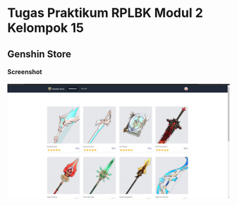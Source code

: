 # Tugas Praktikum RPLBK Modul 2 Kelompok 15

## Genshin Store

#### Screenshot

![alt text](https://github.com/VyscoZyza/tugas-modul-2-kelompok-15/blob/master/docs/gambar-1.jpg)
